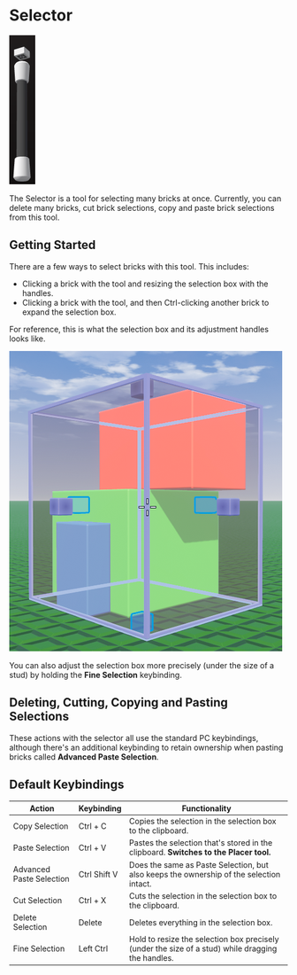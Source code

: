 # Selector

![Selector](../images/Tools/Selector.png)

The Selector is a tool for selecting many bricks at once. Currently, you can delete many bricks, cut brick selections, copy and paste brick selections from this tool.

## Getting Started
There are a few ways to select bricks with this tool. This includes:
- Clicking a brick with the tool and resizing the selection box with the handles.
- Clicking a brick with the tool, and then Ctrl-clicking another brick to expand the selection box.

For reference, this is what the selection box and its adjustment handles looks like.

![Selector Box](../images/Tools/selectorbox.png)

You can also adjust the selection box more precisely (under the size of a stud) by holding the **Fine Selection** keybinding.

## Deleting, Cutting, Copying and Pasting Selections
These actions with the selector all use the standard PC keybindings, although there's an additional keybinding to retain ownership when pasting bricks called **Advanced Paste Selection**.

## Default Keybindings

|Action|Keybinding|Functionality|
|---|---|---|
|Copy Selection|Ctrl + C|Copies the selection in the selection box to the clipboard.|
|Paste Selection|Ctrl + V|Pastes the selection that's stored in the clipboard. **Switches to the Placer tool.**|
|Advanced Paste Selection|Ctrl Shift V|Does the same as Paste Selection, but also keeps the ownership of the selection intact.|
|Cut Selection|Ctrl + X|Cuts the selection in the selection box to the clipboard.|
|Delete Selection|Delete|Deletes everything in the selection box.|
|Fine Selection|Left Ctrl|Hold to resize the selection box precisely (under the size of a stud) while dragging the handles.|